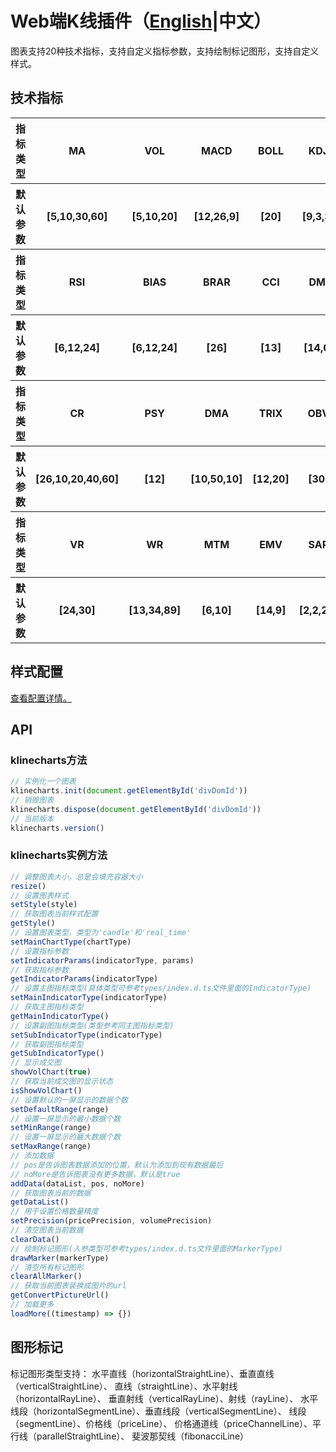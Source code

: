 # Web端K线插件（[English](../README.md)|中文）
图表支持20种技术指标，支持自定义指标参数，支持绘制标记图形，支持自定义样式。

## 技术指标
<table>
    <tbody>
        <tr>
            <th>指标类型</th>
            <th>MA</th>
            <th>VOL</th>
            <th>MACD</th>
            <th>BOLL</th>
            <th>KDJ</th>
        </tr>
        <tr>
            <th>默认参数</th>
            <th>[5,10,30,60]</th>
            <th>[5,10,20]</th>
            <th>[12,26,9]</th>
            <th>[20]</th>
            <th>[9,3,3]</th>
        </tr>
        <tr>
           <th>指标类型</th>
           <th>RSI</th>
           <th>BIAS</th>
           <th>BRAR</th>
           <th>CCI</th>
           <th>DMI</th>
        </tr>
        <tr>
            <th>默认参数</th>
            <th>[6,12,24]</th>
            <th>[6,12,24]</th>
            <th>[26]</th>
            <th>[13]</th>
            <th>[14,6]</th>
        </tr>
        <tr>
            <th>指标类型</th>
            <th>CR</th>
            <th>PSY</th>
            <th>DMA</th>
            <th>TRIX</th>
            <th>OBV</th>
        </tr>
        <tr>
            <th>默认参数</th>
            <th>[26,10,20,40,60]</th>
            <th>[12]</th>
            <th>[10,50,10]</th>
            <th>[12,20]</th>
            <th>[30]</th>
        </tr>
        <tr>
            <th>指标类型</th>
            <th>VR</th>
            <th>WR</th>
            <th>MTM</th>
            <th>EMV</th>
            <th>SAR</th>
        </tr>
        <tr>
            <th>默认参数</th>
            <th>[24,30]</th>
            <th>[13,34,89]</th>
            <th>[6,10]</th>
            <th>[14,9]</th>
            <th>[2,2,20]</th>
        </tr>
    </tbody>
</table>

## 样式配置
[查看配置详情。](../STYLE-CONFIG-DETAIL.md)

## API
### klinecharts方法
```js
// 实例化一个图表
klinecharts.init(document.getElementById('divDomId'))
// 销毁图表
klinecharts.dispose(document.getElementById('divDomId'))
// 当前版本
klinecharts.version()
```

### klinecharts实例方法
```js
// 调整图表大小，总是会填充容器大小
resize()
// 设置图表样式
setStyle(style)
// 获取图表当前样式配置
getStyle()
// 设置图表类型，类型为'candle'和'real_time'
setMainChartType(chartType)
// 设置指标参数
setIndicatorParams(indicatorType, params)
// 获取指标参数
getIndicatorParams(indicatorType)
// 设置主图指标类型(具体类型可参考types/index.d.ts文件里面的IndicatorType)
setMainIndicatorType(indicatorType)
// 获取主图指标类型
getMainIndicatorType()
// 设置副图指标类型(类型参考同主图指标类型)
setSubIndicatorType(indicatorType)
// 获取副图指标类型
getSubIndicatorType()
// 显示成交图
showVolChart(true)
// 获取当前成交图的显示状态
isShowVolChart()
// 设置默认的一屏显示的数据个数
setDefaultRange(range)
// 设置一屏显示的最小数据个数
setMinRange(range)
// 设置一屏显示的最大数据个数
setMaxRange(range)
// 添加数据
// pos是告诉图表数据添加的位置，默认为添加到现有数据最后
// noMore是告诉图表没有更多数据，默认是true
addData(dataList, pos, noMore)
// 获取图表当前的数据
getDataList()
// 用于设置价格数量精度
setPrecision(pricePrecision, volumePrecision)
// 清空图表当前数据
clearData()
// 绘制标记图形(入参类型可参考types/index.d.ts文件里面的MarkerType)
drawMarker(markerType)
// 清空所有标记图形
clearAllMarker()
// 获取当前图表装换成图片的url
getConvertPictureUrl()
// 加载更多
loadMore((timestamp) => {})
```

## 图形标记
标记图形类型支持：
水平直线（horizontalStraightLine）、垂直直线（verticalStraightLine）、
直线（straightLine）、水平射线（horizontalRayLine）、
垂直射线（verticalRayLine）、射线（rayLine）、
水平线段（horizontalSegmentLine）、垂直线段（verticalSegmentLine）、
线段（segmentLine）、价格线（priceLine）、
价格通道线（priceChannelLine）、平行线（parallelStraightLine）、
斐波那契线（fibonacciLine）
